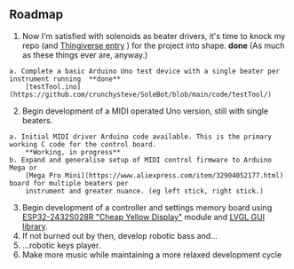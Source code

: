 ## Roadmap

  1. Now I'm satisfied with solenoids as beater drivers, it's time to knock my repo (and [Thingiverse entry](https://www.thingiverse.com/thing:6771931) ) for the project into shape. **done** (As much as these things ever are, anyway.)

    a. Complete a basic Arduino Uno test device with a single beater per instrument running  **done**
        [testTool.ino](https://github.com/crunchysteve/SoleBot/blob/main/code/testTool/)

  2. Begin development of a MIDI operated Uno version, still with single beaters.

    a. Initial MIDI driver Arduino code available. This is the primary working C code for the control board. 
        **Working, in progress**
    b. Expand and generalise setup of MIDI control firmware to Arduino Mega or 
        [Mega Pro Mini](https://www.aliexpress.com/item/32904052177.html) board for multiple beaters per 
        instrument and greater nuance. (eg left stick, right stick.)
  
  3. Begin development of a controller and settings memory board using [ESP32-2432S028R "Cheap Yellow Display"](https://github.com/witnessmenow/ESP32-Cheap-Yellow-Display) module and [LVGL GUI library](https://github.com/lvgl/lvgl).
  4. If not burned out by then, develop robotic bass and...
  5. ...robotic keys player.
  6. Make more music while maintaining a more relaxed development cycle
